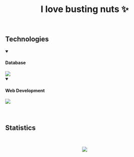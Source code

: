 <h1 align="center">I love busting nuts ✨</h1>
<br>
<h2>Technologies</h2>
<details open>
 <summary><h4>Database</h4></summary>
 <img src="https://skillicons.dev/icons?i=mysql"/>
</details>
<details open>
 <summary><h4>Web Development</h4></summary>
 <img src="https://skillicons.dev/icons?i=html,css,js,nodejs"/>
</details>
<br><br>
 <h2>Statistics</h2><br>
<div align="center">
 
![](http://github-profile-summary-cards.vercel.app/api/cards/profile-details?username=deltagamingch&theme=tokyonight)
